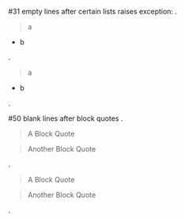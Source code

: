 #31 empty lines after certain lists raises exception:
.
> a

- b


.
<blockquote>
<p>a</p>
</blockquote>
<ul>
<li>b</li>
</ul>
.

#50 blank lines after block quotes
.
> A Block Quote

> Another Block Quote


.
<blockquote>
<p>A Block Quote</p>
</blockquote>
<blockquote>
<p>Another Block Quote</p>
</blockquote>
.
